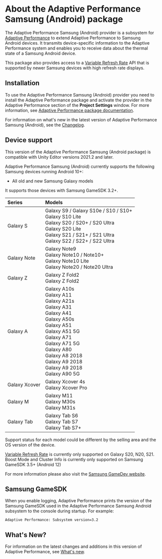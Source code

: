 # About the Adaptive Performance Samsung (Android) package

The Adaptive Performance Samsung (Android) provider is a subsystem for [Adaptive Performance](https://docs.unity3d.com/Packages/com.unity.adaptiveperformance@latest/index.html) to extend Adaptive Performance to Samsung Android devices. It transmits device-specific information to the Adaptive Performance system and enables you to receive data about the thermal state of a Samsung Android device.

This package also provides access to a [Variable Refresh Rate](vrr.md) API that is supported by newer Samsung devices with high refresh rate displays.

## Installation

To use the Adaptive Performance Samsung (Android) provider you need to install the Adaptive Performance package and activate the provider in the Adaptive Performance section of the **Project Settings** window. For more information, see [Adaptive Performance package documentation](https://docs.unity3d.com/Packages/com.unity.adaptiveperformance@latest/index.html).

For information on what's new in the latest version of Adaptive Performance Samsung (Android), see the [Changelog](../changelog/CHANGELOG.html).

## Device support

This version of the Adaptive Performance Samsung (Android package) is compatible with Unity Editor versions 2021.2 and later.


Adaptive Performance Samsung (Android) currently supports the following Samsung devices running Android 10+:

* All old and new Samsung Galaxy models

It supports those devices with Samsung GameSDK 3.2+.

|**Series**|**Models**|
|:---|:---|
|Galaxy S| Galaxy S9 / Galaxy S10e / S10 / S10+<br> Galaxy S10 Lite<br> Galaxy S20 / S20+ / S20 Ultra<br> Galaxy S20 Lite<br> Galaxy S21 / S21+ / S21 Ultra<br> Galaxy S22 / S22+ / S22 Ultra |
|Galaxy Note| Galaxy Note9<br> Galaxy Note10 / Note10+<br> Galaxy Note10 Lite<br> Galaxy Note20 / Note20 Ultra|
|Galaxy Z| Galaxy Z Fold2<br> Galaxy Z Fold2|
|Galaxy A| Galaxy A10s<br> Galaxy A11<br> Galaxy A21s<br> Galaxy A31<br> Galaxy A41<br> Galaxy A50s<br> Galaxy A51<br> Galaxy A51 5G<br> Galaxy A71<br> Galaxy A71 5G<br> Galaxy A80<br> Galaxy A8 2018<br> Galaxy A9 2018<br> Galaxy A9 2018<br> Galaxy A90 5G|
|Galaxy Xcover| Galaxy Xcover 4s<br> Galaxy Xcover Pro|
|Galaxy M| Galaxy M11<br> Galaxy M30s<br> Galaxy M31s|
|Galaxy Tab| Galaxy Tab S6<br> Galaxy Tab S7<br>Galaxy Tab S7+|

Support status for each model could be different by the selling area and the OS version of the device.

[Variable Refresh Rate](vrr.md) is currently only supported on Galaxy S20, N20, S21.
Boost Mode and Cluster Info is currently only supported on Samsung GameSDK 3.5+ (Android 12)

For more information please also visit the [Samsung GameDev website](https://developer.samsung.com/galaxy-gamedev/adaptive-performance.html).

## Samsung GameSDK

When you enable logging, Adaptive Performance prints the version of the Samsung GameSDK used in the Adaptive Performance Samsung Android subsystem to the console during startup. For example:

```
Adaptive Performance: Subsystem version=3.2
```

## What's New?
For information on the latest changes and additions in this version of Adaptive Performance, see  [What's new](whats-new.md).
